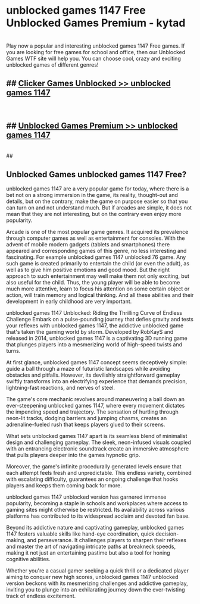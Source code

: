# unblocked games 1147 Free Unblocked Games Premium - kytad <br>
<br>
Play now a popular and interesting unblocked games 1147 Free games. If you are looking for free games for school and office, then our Unblocked Games WTF site will help you. You can choose cool, crazy and exciting unblocked games of different genres!


## ##  [Clicker Games Unblocked >> unblocked games 1147](http://freeplayer.one?title=unblocked_games_1147&ref=M1)
  <br>

##  ## [Unblocked Games Premium >> unblocked games 1147](http://freeplayer.one?title=unblocked_games_1147&ref=M1)
  <br>
  ##



## Unblocked Games unblocked games 1147 Free?

unblocked games 1147 are a very popular game for today, where there is a bet not on a strong immersion in the game, its reality, thought-out and details, but on the contrary, make the game on purpose easier so that you can turn on and not understand much. But if arcades are simple, it does not mean that they are not interesting, but on the contrary even enjoy more popularity.

Arcade is one of the most popular game genres. It acquired its prevalence through computer games as well as entertainment for consoles. With the advent of mobile modern gadgets (tablets and smartphones) there appeared and corresponding games of this genre, no less interesting and fascinating. For example unblocked games 1147 unblocked 76 game. Any such game is created primarily to entertain the child (or even the adult), as well as to give him positive emotions and good mood. But the right approach to such entertainment may well make them not only exciting, but also useful for the child. Thus, the young player will be able to become much more attentive, learn to focus his attention on some certain object or action, will train memory and logical thinking. And all these abilities and their development in early childhood are very important.

unblocked games 1147 Unblocked: Riding the Thrilling Curve of Endless Challenge
Embark on a pulse-pounding journey that defies gravity and tests your reflexes with unblocked games 1147, the addictive unblocked game that's taken the gaming world by storm. Developed by RobKayS and released in 2014, unblocked games 1147 is a captivating 3D running game that plunges players into a mesmerizing world of high-speed twists and turns.

At first glance, unblocked games 1147 concept seems deceptively simple: guide a ball through a maze of futuristic landscapes while avoiding obstacles and pitfalls. However, its devilishly straightforward gameplay swiftly transforms into an electrifying experience that demands precision, lightning-fast reactions, and nerves of steel.

The game's core mechanic revolves around maneuvering a ball down an ever-steepening unblocked games 1147, where every movement dictates the impending speed and trajectory. The sensation of hurtling through neon-lit tracks, dodging barriers and jumping chasms, creates an adrenaline-fueled rush that keeps players glued to their screens.

What sets unblocked games 1147 apart is its seamless blend of minimalist design and challenging gameplay. The sleek, neon-infused visuals coupled with an entrancing electronic soundtrack create an immersive atmosphere that pulls players deeper into the games hypnotic grip.

Moreover, the game's infinite procedurally generated levels ensure that each attempt feels fresh and unpredictable. This endless variety, combined with escalating difficulty, guarantees an ongoing challenge that hooks players and keeps them coming back for more.

unblocked games 1147 unblocked version has garnered immense popularity, becoming a staple in schools and workplaces where access to gaming sites might otherwise be restricted. Its availability across various platforms has contributed to its widespread acclaim and devoted fan base.

Beyond its addictive nature and captivating gameplay, unblocked games 1147 fosters valuable skills like hand-eye coordination, quick decision-making, and perseverance. It challenges players to sharpen their reflexes and master the art of navigating intricate paths at breakneck speeds, making it not just an entertaining pastime but also a tool for honing cognitive abilities.

Whether you're a casual gamer seeking a quick thrill or a dedicated player aiming to conquer new high scores, unblocked games 1147 unblocked version beckons with its mesmerizing challenges and addictive gameplay, inviting you to plunge into an exhilarating journey down the ever-twisting track of endless excitement.